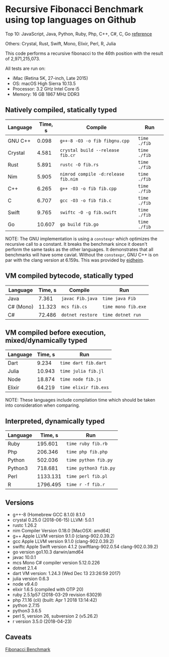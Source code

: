 # Recursive Fibonacci Benchmark using top languages on Github

Top 10: JavaScript, Java, Python, Ruby, Php, C++, C#, C, Go [reference](http://www.techworm.net/2016/09/top-10-popular-programming-languages-github.html)

Others: Crystal, Rust, Swift, Mono, Elixir, Perl, R, Julia

This code performs a recursive fibonacci to the 46th position with the result of 2,971,215,073.

All tests are run on:
 - iMac (Retina 5K, 27-inch, Late 2015)
 - OS: macOS High Sierra 10.13.5
 - Processor: 3.2 GHz Intel Core i5
 - Memory: 16 GB 1867 MHz DDR3

## Natively compiled, statically typed

| Language  | Time, s | Compile                             | Run          |
|-----------|---------|-------------------------------------|--------------|
| GNU C++   |  0.098  | `g++-8 -O3 -o fib fibgnu.cpp`       | `time ./fib` |
| Crystal   |  4.581  | `crystal build --release fib.cr`    | `time ./fib` |
| Rust      |  5.891  | `rustc -O fib.rs`                   | `time ./fib` |
| Nim       |  5.905  | `nimrod compile -d:release fib.nim` | `time ./fib` |
| C++       |  6.265  | `g++ -O3 -o fib fib.cpp`            | `time ./fib` |
| C         |  6.707  | `gcc -O3 -o fib fib.c`              | `time ./fib` |
| Swift     |  9.765  | `swiftc -O -g fib.swift`            | `time ./fib` |
| Go        | 10.607  | `go build fib.go`                   | `time ./fib` |

NOTE: The GNU implementation is using a `constexpr` which optimizes the recursive call to a constant.  It breaks the benchmark since it doesn't perform the same tasks as the other languages. It demonstrates that all benchmarks will have some caviat. Without the `constexpr`, GNU C++ is on par with the clang version at 6.159s.  This was provided by [eidheim](https://gitlab.com/eidheim).

## VM compiled bytecode, statically typed

| Language  | Time, s | Compile          | Run                 |
|-----------|---------|------------------|---------------------|
| Java      |  7.361  | `javac Fib.java` | `time java Fib`     |
| C# (Mono) | 11.323  | `mcs fib.cs`     | `time mono fib.exe` |
| C#        | 72.486  | `dotnet restore` | `time dotnet run`   |

## VM compiled before execution, mixed/dynamically typed

| Language | Time, s  | Run                  |
|----------|----------|----------------------|
| Dart     |  9.234   | `time dart fib.dart` |
| Julia    | 10.943   | `time julia fib.jl`  |
| Node     | 18.874   | `time node fib.js`   |
| Elixir   | 64.219   | `time elixir fib.exs`|

NOTE: These languages include compilation time which should be taken into consideration when comparing.

## Interpreted, dynamically typed

| Language | Time, s  | Run                   |
|----------|----------|-----------------------|
| Ruby     |  195.601 | `time ruby fib.rb`    |
| Php      |  206.346 | `time php fib.php`    |
| Python   |  502.036 | `time python fib.py`  |
| Python3  |  718.681 | `time python3 fib.py` |
| Perl     | 1133.131 | `time perl fib.pl`    |
| R        | 1796.495 | `time r -f fib.r`     |


## Versions

- g++-8 (Homebrew GCC 8.1.0) 8.1.0
- crystal 0.25.0 (2018-06-15) LLVM: 5.0.1
- rustc 1.26.2
- nim Compiler Version 0.18.0 [MacOSX: amd64]
- g++ Apple LLVM version 9.1.0 (clang-902.0.39.2)
- gcc Apple LLVM version 9.1.0 (clang-902.0.39.2)
- swiftc Apple Swift version 4.1.2 (swiftlang-902.0.54 clang-902.0.39.2)
- go version go1.10.3 darwin/amd64
- javac 10.0.1
- mcs Mono C# compiler version 5.12.0.226
- dotnet 2.1.4
- dart VM version: 1.24.3 (Wed Dec 13 23:26:59 2017)
- julia version 0.6.3
- node v9.4.0
- elixir 1.6.5 (compiled with OTP 20)
- ruby 2.5.1p57 (2018-03-29 revision 63029)
- php 7.1.16 (cli) (built: Apr  1 2018 13:14:42)
- python 2.7.15
- python3 3.6.5
- perl 5, version 26, subversion 2 (v5.26.2)
- r version 3.5.0 (2018-04-23)

## Caveats

[Fibonacci Benchmark](https://crystal-lang.org/2016/07/15/fibonacci-benchmark.html)

